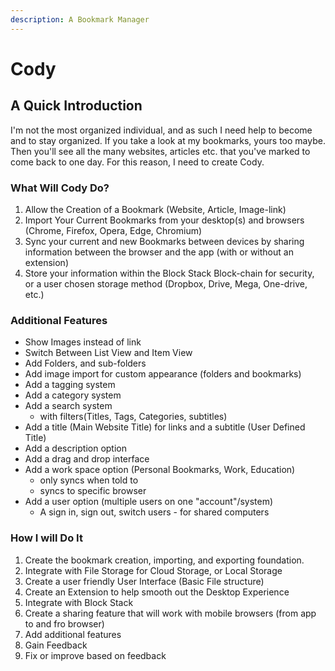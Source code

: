 ```yaml
---
description: A Bookmark Manager
---
```


# Cody

## A Quick Introduction

I'm not the most organized individual, and as such I need help to become and to stay organized. If you take a look at my bookmarks, yours too maybe. Then you'll see all the many websites, articles etc. that you've marked to come back to one day. For this reason, I need to create Cody.

### What Will Cody Do?

1. Allow the Creation of a Bookmark \(Website, Article, Image-link\)
2. Import Your Current Bookmarks from your desktop\(s\) and browsers \(Chrome, Firefox, Opera, Edge, Chromium\)
3. Sync your current and new Bookmarks between devices by sharing information between the browser and the app \(with or without an extension\)
4. Store your information within the Block Stack Block-chain for security, or a user chosen storage method \(Dropbox, Drive, Mega, One-drive, etc.\)

### Additional Features

* Show Images instead of link
* Switch Between List View and Item View
* Add Folders, and sub-folders
* Add image import for custom appearance \(folders and bookmarks\)
* Add a tagging system
* Add a category system
* Add a search system 
  * with filters\(Titles, Tags, Categories, subtitles\)
* Add a title \(Main Website Title\) for links and a subtitle \(User Defined Title\)
* Add a description option
* Add a drag and drop interface
* Add a work space option \(Personal Bookmarks, Work, Education\)
  * only syncs when told to
  * syncs to specific browser
* Add a user option \(multiple users on one "account"/system\)
  * A sign in, sign out, switch users - for shared computers

### How I will Do It

1. Create the bookmark creation, importing, and exporting foundation.
2. Integrate with File Storage for Cloud Storage, or Local Storage
3. Create a user friendly User Interface \(Basic File structure\)
4. Create an Extension to help smooth out the Desktop Experience
5. Integrate with Block Stack
6. Create a sharing feature that will work with mobile browsers \(from app to and fro browser\)
7. Add additional features
8. Gain Feedback
9. Fix or improve based on feedback

